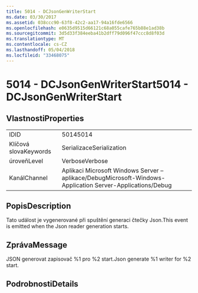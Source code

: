 ```yaml
---
title: 5014 - DCJsonGenWriterStart
ms.date: 03/30/2017
ms.assetid: 038ccc90-63f8-42c2-aa17-94a16fde6566
ms.openlocfilehash: e0635d9515d66121c68a055cafe765b88e1ad38b
ms.sourcegitcommit: 3d5d33f384eeba41b2dff79d096f47ccc8d8f03d
ms.translationtype: MT
ms.contentlocale: cs-CZ
ms.lasthandoff: 05/04/2018
ms.locfileid: "33468075"
---
```

# <a name="5014---dcjsongenwriterstart"></a><span data-ttu-id="59cb5-102">5014 - DCJsonGenWriterStart</span><span class="sxs-lookup"><span data-stu-id="59cb5-102">5014 - DCJsonGenWriterStart</span></span>
## <a name="properties"></a><span data-ttu-id="59cb5-103">Vlastnosti</span><span class="sxs-lookup"><span data-stu-id="59cb5-103">Properties</span></span>  
  
|||  
|-|-|  
|<span data-ttu-id="59cb5-104">ID</span><span class="sxs-lookup"><span data-stu-id="59cb5-104">ID</span></span>|<span data-ttu-id="59cb5-105">5014</span><span class="sxs-lookup"><span data-stu-id="59cb5-105">5014</span></span>|  
|<span data-ttu-id="59cb5-106">Klíčová slova</span><span class="sxs-lookup"><span data-stu-id="59cb5-106">Keywords</span></span>|<span data-ttu-id="59cb5-107">Serializace</span><span class="sxs-lookup"><span data-stu-id="59cb5-107">Serialization</span></span>|  
|<span data-ttu-id="59cb5-108">úroveň</span><span class="sxs-lookup"><span data-stu-id="59cb5-108">Level</span></span>|<span data-ttu-id="59cb5-109">Verbose</span><span class="sxs-lookup"><span data-stu-id="59cb5-109">Verbose</span></span>|  
|<span data-ttu-id="59cb5-110">Kanál</span><span class="sxs-lookup"><span data-stu-id="59cb5-110">Channel</span></span>|<span data-ttu-id="59cb5-111">Aplikaci Microsoft Windows Server – aplikace/Debug</span><span class="sxs-lookup"><span data-stu-id="59cb5-111">Microsoft-Windows-Application Server-Applications/Debug</span></span>|  
  
## <a name="description"></a><span data-ttu-id="59cb5-112">Popis</span><span class="sxs-lookup"><span data-stu-id="59cb5-112">Description</span></span>  
 <span data-ttu-id="59cb5-113">Tato událost je vygenerované při spuštění generaci čtečky Json.</span><span class="sxs-lookup"><span data-stu-id="59cb5-113">This event is emitted when the Json reader generation starts.</span></span>  
  
## <a name="message"></a><span data-ttu-id="59cb5-114">Zpráva</span><span class="sxs-lookup"><span data-stu-id="59cb5-114">Message</span></span>  
 <span data-ttu-id="59cb5-115">JSON generovat zapisovač %1 pro %2 start.</span><span class="sxs-lookup"><span data-stu-id="59cb5-115">Json generate %1 writer for %2 start.</span></span>  
  
## <a name="details"></a><span data-ttu-id="59cb5-116">Podrobnosti</span><span class="sxs-lookup"><span data-stu-id="59cb5-116">Details</span></span>
